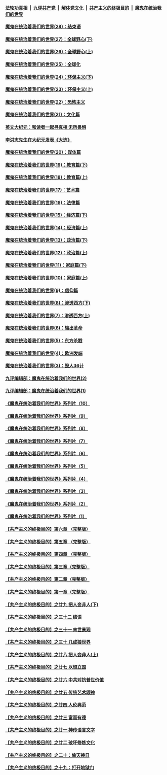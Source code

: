 ####  [法轮功真相](../../../../basic/blob/master/README.md?t=02170031) &nbsp;|&nbsp; [九评共产党](../../../../9ping.md/blob/master/README.md?t=02170031) &nbsp;|&nbsp; [解体党文化](../../../../jtdwh.md/blob/master/README.md?t=02170031)  &nbsp;|&nbsp; [共产主义的终极目的](../../../../gczydzjmd.md/blob/master/README.md?t=02170031) &nbsp;|&nbsp; [魔鬼在统治我们的世界](../../../../mgztzwmdsj.md/blob/master/README.md?t=02170031) 

#### [魔鬼在统治着我们的世界(28)：结束语](../pages/nsc422/n10936246.md?t=02170031) 

#### [魔鬼在统治着我们的世界(27)：全球野心(下)](../pages/nsc422/n10928319.md?t=02170031) 

#### [魔鬼在统治着我们的世界(26)：全球野心(上)](../pages/nsc422/n10900318.md?t=02170031) 

#### [魔鬼在统治着我们的世界(25)：全球化](../pages/nsc422/n10788205.md?t=02170031) 

#### [魔鬼在统治着我们的世界(24)：环保主义(下)](../pages/nsc422/n10695307.md?t=02170031) 

#### [魔鬼在统治着我们的世界(23)：环保主义(上)](../pages/nsc422/n10688613.md?t=02170031) 

#### [魔鬼在统治着我们的世界(22)：恐怖主义](../pages/nsc422/n10614727.md?t=02170031) 

#### [魔鬼在统治着我们的世界(21)：文化篇](../pages/nsc422/n10597706.md?t=02170031) 

#### [英文大纪元：和读者一起寻真相 无所畏惧](../pages/nsc422/n12542027.md?t=02170031) 

#### [李洪志先生在大纪元发表《大选》](../pages/nsc422/n12534746.md?t=02170031) 

#### [魔鬼在统治着我们的世界(20)：媒体篇](../pages/nsc422/n10586579.md?t=02170031) 

#### [魔鬼在统治着我们的世界(19)：教育篇(下)](../pages/nsc422/n10564808.md?t=02170031) 

#### [魔鬼在统治着我们的世界(18)：教育篇(上)](../pages/nsc422/n10526970.md?t=02170031) 

#### [魔鬼在统治着我们的世界(17)：艺术篇](../pages/nsc422/n10499093.md?t=02170031) 

#### [魔鬼在统治着我们的世界(16)：法律篇](../pages/nsc422/n10485969.md?t=02170031) 

#### [魔鬼在统治着我们的世界(15)：经济篇(下)](../pages/nsc422/n10469975.md?t=02170031) 

#### [魔鬼在统治着我们的世界(14)：经济篇(上)](../pages/nsc422/n10457370.md?t=02170031) 

#### [魔鬼在统治着我们的世界(13)：政治篇(下)](../pages/nsc422/n10448270.md?t=02170031) 

#### [魔鬼在统治着我们的世界(12)：政治篇(上)](../pages/nsc422/n10444576.md?t=02170031) 

#### [魔鬼在统治着我们的世界(11)：家庭篇(下)](../pages/nsc422/n10440961.md?t=02170031) 

#### [魔鬼在统治着我们的世界(10)：家庭篇(上)](../pages/nsc422/n10435448.md?t=02170031) 

#### [魔鬼在统治着我们的世界(9)：信仰篇](../pages/nsc422/n10432159.md?t=02170031) 

#### [魔鬼在统治着我们的世界(8)：渗透西方(下)](../pages/nsc422/n10429603.md?t=02170031) 

#### [魔鬼在统治着我们的世界(7)：渗透西方(上)](../pages/nsc422/n10426013.md?t=02170031) 

#### [魔鬼在统治着我们的世界(6)：输出革命](../pages/nsc422/n10421536.md?t=02170031) 

#### [魔鬼在统治着我们的世界(5)：东方杀戮](../pages/nsc422/n10417707.md?t=02170031) 

#### [魔鬼在统治着我们的世界(4)：欧洲发端](../pages/nsc422/n10414890.md?t=02170031) 

#### [魔鬼在统治着我们的世界(3)：毁人36计](../pages/nsc422/n10411583.md?t=02170031) 

#### [九评编辑部：魔鬼在统治着我们的世界(2)](../pages/nsc422/n10410036.md?t=02170031) 

#### [九评编辑部：魔鬼在统治着我们的世界(1)](../pages/nsc422/n10406825.md?t=02170031) 

#### [《魔鬼在统治着我们的世界》系列片（10）](../pages/nsc422/n12292670.md?t=02170031) 

#### [《魔鬼在统治着我们的世界》系列片（9）](../pages/nsc422/n12290859.md?t=02170031) 

#### [《魔鬼在统治着我们的世界》系列片（8）](../pages/nsc422/n12287445.md?t=02170031) 

#### [《魔鬼在统治着我们的世界》系列片（7）](../pages/nsc422/n12283425.md?t=02170031) 

#### [《魔鬼在统治着我们的世界》系列片（6）](../pages/nsc422/n12282314.md?t=02170031) 

#### [《魔鬼在统治着我们的世界》系列片（5）](../pages/nsc422/n12281419.md?t=02170031) 

#### [《魔鬼在统治着我们的世界》系列片（4）](../pages/nsc422/n12274024.md?t=02170031) 

#### [《魔鬼在统治着我们的世界》系列片（3）](../pages/nsc422/n12271322.md?t=02170031) 

#### [《魔鬼在统治着我们的世界》系列片（2）](../pages/nsc422/n12269049.md?t=02170031) 

#### [《魔鬼在统治着我们的世界》系列片（1）](../pages/nsc422/n12267575.md?t=02170031) 

#### [【共产主义的终极目的】第六章 （完整版）](../pages/nsc422/n11428913.md?t=02170031) 

#### [【共产主义的终极目的】第五章 （完整版）](../pages/nsc422/n11428912.md?t=02170031) 

#### [【共产主义的终极目的】第四章 （完整版）](../pages/nsc422/n11428907.md?t=02170031) 

#### [【共产主义的终极目的】第三章（完整版）](../pages/nsc422/n11428848.md?t=02170031) 

#### [【共产主义的终极目的】第二章（完整版）](../pages/nsc422/n11428831.md?t=02170031) 

#### [【共产主义的终极目的】第一章（完整版）](../pages/nsc422/n11417651.md?t=02170031) 

#### [【共产主义的终极目的】之廿九 把人变非人(下)](../pages/nsc422/n11344140.md?t=02170031) 

#### [【共产主义的终极目的】之三十二 结语](../pages/nsc422/n11360535.md?t=02170031) 

#### [【共产主义的终极目的】之三十一 末世景观](../pages/nsc422/n11351129.md?t=02170031) 

#### [【共产主义的终极目的】之三十 几成狼世界](../pages/nsc422/n11348280.md?t=02170031) 

#### [【共产主义的终极目的】之廿八 把人变非人(上)](../pages/nsc422/n11340492.md?t=02170031) 

#### [【共产主义的终极目的】之廿七 以恨立国](../pages/nsc422/n11336944.md?t=02170031) 

#### [【共产主义的终极目的】之廿六 中共对抗普世价值](../pages/nsc422/n11324785.md?t=02170031) 

#### [【共产主义的终极目的】之廿五 传统艺术颂神](../pages/nsc422/n11296396.md?t=02170031) 

#### [【共产主义的终极目的】之廿四 人伦典范](../pages/nsc422/n11296397.md?t=02170031) 

#### [【共产主义的终极目的】之廿三 富而有德](../pages/nsc422/n11283598.md?t=02170031) 

#### [【共产主义的终极目的】之廿一 神传语言文字](../pages/nsc422/n11263265.md?t=02170031) 

#### [【共产主义的终极目的】之廿二 破坏修炼文化](../pages/nsc422/n11245728.md?t=02170031) 

#### [【共产主义的终极目的】之二十：偷天换日](../pages/nsc422/n11238846.md?t=02170031) 

#### [【共产主义的终极目的】之十九：打开地狱门](../pages/nsc422/n11206376.md?t=02170031) 

